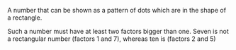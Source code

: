 A number that can be shown as a pattern of dots which are in the shape
of a rectangle.

Such a number must have at least two factors bigger than one. Seven is
not a rectangular number (factors 1 and 7), whereas ten is (factors 2
and 5)
